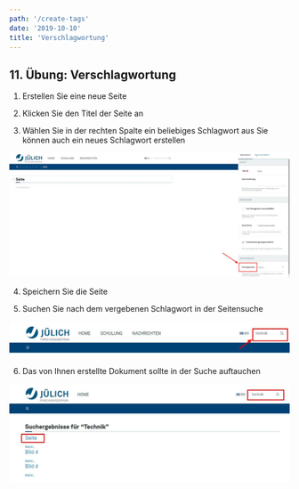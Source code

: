```yaml
---
path: '/create-tags'
date: '2019-10-10'
title: 'Verschlagwortung'
---
```


## 11. Übung: Verschlagwortung

1. Erstellen Sie eine neue Seite

2. Klicken Sie den Titel der Seite an

3. Wählen Sie in der rechten Spalte ein beliebiges Schlagwort aus
   Sie können auch ein neues Schlagwort erstellen

![selecttags](selecttags.png)

4. Speichern Sie die Seite

5. Suchen Sie nach dem vergebenen Schlagwort in der Seitensuche

![searchfortags](searchfortags.png)

6. Das von Ihnen erstellte Dokument sollte in der Suche auftauchen

![searchresults](searchresults.png)

